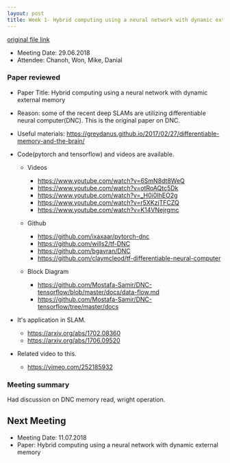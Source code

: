 ```yaml
---
layout: post
title: Week 1- Hybrid computing using a neural network with dynamic external memory (1)
---
```


[original file link](https://github.com/kknd2104/kknd2104.github.io/blob/master/_posts/2018-6-29-week1.md)

- Meeting Date: 29.06.2018
- Attendee: Chanoh, Won, Mike, Danial

### Paper reviewed
- Paper Title: Hybrid computing using a neural network with dynamic external memory  

- Reason: some of the recent deep SLAMs are utilizing differentiable neural computer(DNC). This is the original paper on DNC.

- Useful materials: ​https://greydanus.github.io/2017/02/27/differentiable-memory-and-the-brain/​

- Code(pytorch and tensorflow) and videos are available.
	- Videos
		- https://www.youtube.com/watch?v=6SmN8dt8WeQ
		- https://www.youtube.com/watch?v=otRoAQtc5Dk
		- https://www.youtube.com/watch?v=_H0i0IhEO2g
		- https://www.youtube.com/watch?v=r5XKzjTFCZQ
		- https://www.youtube.com/watch?v=K14VNejrgmc

	- Github
		- https://github.com/ixaxaar/pytorch-dnc
		- https://github.com/wills2/tf-DNC
		- https://github.com/bgavran/DNC
		- https://github.com/claymcleod/tf-differentiable-neural-computer

	- Block Diagram
		- https://github.com/Mostafa-Samir/DNC-tensorflow/blob/master/docs/data-flow.md
		- https://github.com/Mostafa-Samir/DNC-tensorflow/tree/master/docs



- It's application in SLAM.
	- https://arxiv.org/abs/1702.08360​
	- https://arxiv.org/abs/1706.09520

- Related video to this.
	- https://vimeo.com/252185932


### Meeting summary
Had discussion on DNC memory read, wright operation.




## Next Meeting

- Meeting Date: 11.07.2018
- Paper: Hybrid computing using a neural network with dynamic external memory
